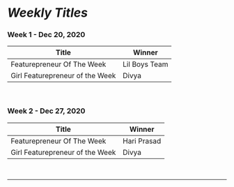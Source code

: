 # ***Weekly Titles***



### **Week 1  - Dec 20, 2020**


| Title         | Winner        |
| ------------- | ------------- |
| Featurepreneur Of The Week  | Lil Boys Team  |
| Girl Featurepreneur of the Week  | Divya  |

<br>

### **Week 2  - Dec 27, 2020**


| Title         | Winner        |
| ------------- | ------------- |
| Featurepreneur Of The Week  | Hari Prasad  |
| Girl Featurepreneur of the Week  | Divya  |


<br>

 -------


